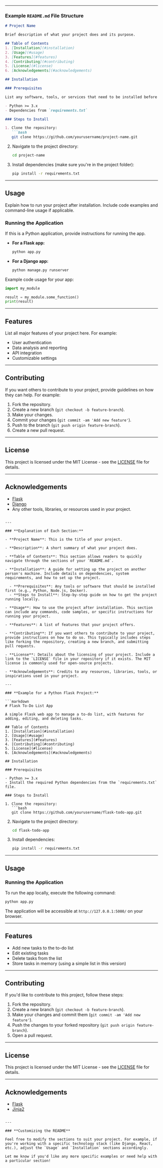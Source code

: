 

---

### **Example `README.md` File Structure**

```markdown
# Project Name

Brief description of what your project does and its purpose.

## Table of Contents
1. [Installation](#installation)
2. [Usage](#usage)
3. [Features](#features)
4. [Contributing](#contributing)
5. [License](#license)
6. [Acknowledgements](#acknowledgements)

## Installation

### Prerequisites

List any software, tools, or services that need to be installed before using this project.

- Python >= 3.x
- Dependencies from `requirements.txt`

### Steps to Install

1. Clone the repository:
   ```bash
   git clone https://github.com/yourusername/project-name.git
   ```

2. Navigate to the project directory:
   ```bash
   cd project-name
   ```

3. Install dependencies (make sure you're in the project folder):
   ```bash
   pip install -r requirements.txt
   ```

---

## Usage

Explain how to run your project after installation. Include code examples and command-line usage if applicable.

### Running the Application

If this is a Python application, provide instructions for running the app.

- **For a Flask app:**
  ```bash
  python app.py
  ```

- **For a Django app:**
  ```bash
  python manage.py runserver
  ```

Example code usage for your app:
```python
import my_module

result = my_module.some_function()
print(result)
```

---

## Features

List all major features of your project here. For example:

- User authentication
- Data analysis and reporting
- API integration
- Customizable settings

---

## Contributing

If you want others to contribute to your project, provide guidelines on how they can help. For example:

1. Fork the repository.
2. Create a new branch (`git checkout -b feature-branch`).
3. Make your changes.
4. Commit your changes (`git commit -am 'Add new feature'`).
5. Push to the branch (`git push origin feature-branch`).
6. Create a new pull request.

---

## License

This project is licensed under the MIT License - see the [LICENSE](LICENSE) file for details.

---

## Acknowledgements

- [Flask](https://flask.palletsprojects.com/)
- [Django](https://www.djangoproject.com/)
- Any other tools, libraries, or resources used in your project.

```

---

### **Explanation of Each Section:**

- **Project Name**: This is the title of your project.
  
- **Description**: A short summary of what your project does.
  
- **Table of Contents**: This section allows readers to quickly navigate through the sections of your `README.md`.

- **Installation**: A guide for setting up the project on another person's machine. Include details on dependencies, system requirements, and how to set up the project.
  
  - **Prerequisites**: Any tools or software that should be installed first (e.g., Python, Node.js, Docker).
  - **Steps to Install**: Step-by-step guide on how to get the project running locally.

- **Usage**: How to use the project after installation. This section can include any commands, code samples, or specific instructions for running your project.

- **Features**: A list of features that your project offers.

- **Contributing**: If you want others to contribute to your project, provide instructions on how to do so. This typically includes steps like forking the repository, creating a new branch, and submitting pull requests.

- **License**: Details about the licensing of your project. Include a link to the `LICENSE` file in your repository if it exists. The MIT license is commonly used for open-source projects.

- **Acknowledgements**: Credits to any resources, libraries, tools, or inspirations used in your project.

---

### **Example for a Python Flask Project:**

```markdown
# Flask To-Do List App

A simple Flask web app to manage a to-do list, with features for adding, editing, and deleting tasks.

## Table of Contents
1. [Installation](#installation)
2. [Usage](#usage)
3. [Features](#features)
4. [Contributing](#contributing)
5. [License](#license)
6. [Acknowledgements](#acknowledgements)

## Installation

### Prerequisites

- Python >= 3.x
- Install the required Python dependencies from the `requirements.txt` file.

### Steps to Install

1. Clone the repository:
   ```bash
   git clone https://github.com/yourusername/flask-todo-app.git
   ```

2. Navigate to the project directory:
   ```bash
   cd flask-todo-app
   ```

3. Install dependencies:
   ```bash
   pip install -r requirements.txt
   ```

---

## Usage

### Running the Application

To run the app locally, execute the following command:

```bash
python app.py
```

The application will be accessible at `http://127.0.0.1:5000/` on your browser.

---

## Features

- Add new tasks to the to-do list
- Edit existing tasks
- Delete tasks from the list
- Store tasks in memory (using a simple list in this version)

---

## Contributing

If you'd like to contribute to this project, follow these steps:

1. Fork the repository.
2. Create a new branch (`git checkout -b feature-branch`).
3. Make your changes and commit them (`git commit -am 'Add new feature'`).
4. Push the changes to your forked repository (`git push origin feature-branch`).
5. Open a pull request.

---

## License

This project is licensed under the MIT License - see the [LICENSE](LICENSE) file for details.

---

## Acknowledgements

- [Flask](https://flask.palletsprojects.com/)
- [Jinja2](https://jinja.palletsprojects.com/)
```

---

### **Customizing the README**

Feel free to modify the sections to suit your project. For example, if you're working with a specific technology stack (like Django, React, etc.), adjust the `Usage` and `Installation` sections accordingly.

Let me know if you'd like any more specific examples or need help with a particular section!
